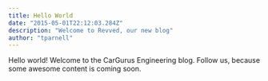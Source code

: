 ```yaml
---
title: Hello World
date: "2015-05-01T22:12:03.284Z"
description: "Welcome to Revved, our new blog"
author: "tparnell"
---
```


Hello world! Welcome to the CarGurus Engineering blog. Follow us, because some awesome content is coming soon.
